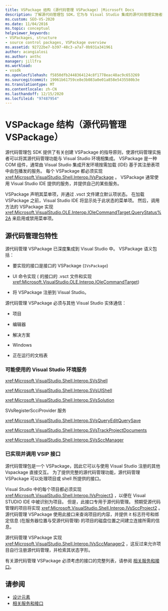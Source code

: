 ```yaml
---
title: VSPackage 结构 (源代码管理 VSPackage) |Microsoft Docs
description: 了解源代码管理包 SDK，它为与 Visual Studio 集成的源代码管理实施者提供 VSPackage 的准则。
ms.custom: SEO-VS-2020
ms.date: 11/04/2016
ms.topic: conceptual
helpviewer_keywords:
- VSPackages, structure
- source control packages, VSPackage overview
ms.assetid: 92722be7-b397-48c3-a7a7-0b931a341961
author: acangialosi
ms.author: anthc
manager: jillfra
ms.workload:
- vssdk
ms.openlocfilehash: f5850dfb2448364124c8f1778eac48ac9c653269
ms.sourcegitcommit: 19061b61759ce8e3b083a0e01a858e5435580b3e
ms.translationtype: MT
ms.contentlocale: zh-CN
ms.lasthandoff: 12/15/2020
ms.locfileid: "97487954"
---
```

# <a name="vspackage-structure-source-control-vspackage"></a>VSPackage 结构（源代码管理 VSPackage）

源代码管理包 SDK 提供了有关创建 VSPackage 的指导原则，使源代码管理实施者可以将其源代码管理功能与 Visual Studio 环境相集成。 VSPackage 是一种 COM 组件，通常由 Visual Studio 集成开发环境按需加载 (IDE) 基于其注册表项中由包播发的服务。 每个 VSPackage 都必须实现 <xref:Microsoft.VisualStudio.Shell.Interop.IVsPackage> 。 VSPackage 通常使用 Visual Studio IDE 提供的服务，并提供自己的某些服务。

VSPackage 声明其菜单项，并通过 .vsct 文件建立默认项状态。 在加载 VSPackage 之前，Visual Studio IDE 将显示处于此状态的菜单项。 然后，调用方法的 VSPackage 实现 <xref:Microsoft.VisualStudio.OLE.Interop.IOleCommandTarget.QueryStatus%2A> 来启用或禁用菜单项。

## <a name="source-control-package-characteristics"></a>源代码管理包特性

源代码管理 VSPackage 已深度集成到 Visual Studio 中。 VSPackage 语义包括：

- 要实现的接口是接口的 VSPackage (`IVsPackage`) 

- UI 命令实现 ( 的接口的 .vsct 文件和实现 <xref:Microsoft.VisualStudio.OLE.Interop.IOleCommandTarget>) 

- 将 VSPackage 注册到 Visual Studio。

源代码管理 VSPackage 必须与其他 Visual Studio 实体通信：

- 项目

- 编辑器

- 解决方案

- Windows

- 正在运行的文档表

### <a name="visual-studio-environment-services-that-may-be-consumed"></a>可能使用的 Visual Studio 环境服务

<xref:Microsoft.VisualStudio.Shell.Interop.SVsShell>

<xref:Microsoft.VisualStudio.Shell.Interop.SVsUIShell>

<xref:Microsoft.VisualStudio.Shell.Interop.SVsSolution>

SVsRegisterScciProvider 服务

<xref:Microsoft.VisualStudio.Shell.Interop.SVsQueryEditQuerySave>

<xref:Microsoft.VisualStudio.Shell.Interop.SVsTrackProjectDocuments>

<xref:Microsoft.VisualStudio.Shell.Interop.SVsSccManager>

### <a name="vsip-interfaces-implemented-and-called"></a>已实现并调用 VSIP 接口

源代码管理包是一个 VSPackage，因此它可以与使用 Visual Studio 注册的其他 Vspackage 直接交互。 为了提供完整的源代码管理功能，源代码管理 VSPackage 可以处理项目或 shell 所提供的接口。

Visual Studio 中的每个项目都必须实现 <xref:Microsoft.VisualStudio.Shell.Interop.IVsProject3> ，以便在 Visual STUDIO IDE 中被识别为项目。 但是，此接口专用于源代码管理。 预期受源代码管理的项目将实现 <xref:Microsoft.VisualStudio.Shell.Interop.IVsSccProject2> 。 源代码管理 VSPackage 使用此接口来查询项目的内容，并提供 it 标志符号和绑定信息 (在服务器位置与受源代码管理) 的项目的磁盘位置之间建立连接所需的信息。

源代码管理 VSPackage 实现 <xref:Microsoft.VisualStudio.Shell.Interop.IVsSccManager2> ，这反过来允许项目自行注册源代码管理，并检索其状态字形。

有关源代码管理 VSPackage 必须考虑的接口的完整列表，请参阅 [相关服务和接口](../../extensibility/internals/related-services-and-interfaces-source-control-vspackage.md)。

## <a name="see-also"></a>请参阅

- [设计元素](../../extensibility/internals/source-control-vspackage-design-elements.md)
- [相关服务和接口](../../extensibility/internals/related-services-and-interfaces-source-control-vspackage.md)

